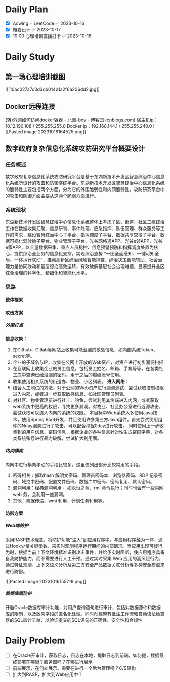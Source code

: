 # Daily Plan
- [x] Acwing + LeetCode ✅ 2023-10-16
- [x] 概要设计 ✅ 2023-10-17
- [x] 19:00 心理培训直播打卡 ✅ 2023-10-16
# Daily Study
## 第一场心理培训截图
![[10ac027a7c3d3db014d1a2f6a206dd2.jpg]]
## Docker远程连接
[(转)外网如何访问docker容器 - 北漂-boy - 博客园 (cnblogs.com)](https://www.cnblogs.com/yjt1993/p/10412683.html)
宿主机ip：10.12.190.108 / 255.255.255.0
Docker ip：192.168.144.1 / 255.255.240.0
![[Pasted image 20231016164525.png]]
## 数字政府复杂信息化系统攻防研究平台概要设计
### 任务概述
数字政府复杂信息化系统攻防研究平台是基于东湖新技术开发区智慧综治中心信息化系统所设计的攻击和防御演练平台。东湖新技术开发区智慧综治中心信息化系统的脆弱性主要包括两个方面，分为它的外围脆弱性和内网脆弱性。攻防研究平台中的攻击和防御方面主要从这两个脆弱方面进行。
### 系统现状
东湖新技术开发区智慧综治中心信息化系统整体上考虑了区、街道、社区三级综治工作在数据收集汇聚、信息研判、事件处理、应急指挥、队伍管理、群众服务等工作的需求，建设智慧综治中心子平台、指挥调度子平台、数据共享交换子平台、数据可视化驾驶舱子平台、物业管理子平台、光谷网格通APP、光谷e邻APP、光谷e家APP，以全量数据采集、重点人员稳控、信息预警预防和指挥调度处置为核心，提供综治全业务的信息化支撑。实现综治态势 “一图全面感知、一键可知全局、一体运行联动”，推动高新区综治风险智能排查、综治决策智能辅助、社会治理力量协同联动和基层综治高效运转，有效破解基层社会治理难题，显著提升全区综合治理的科学化、精细化和智能化水平。
### 思路
#### 整体框架
#### 攻击方案
##### 外围打点
**信息收集：**
1. 在Github、Gitlab等网站上收集可能泄漏的敏感信息，如内部系统Token、secret等。
2. 企业的子域名与IP，收集在公网上开放的Web资产，对资产进行初步漏洞扫描
3. 在互联网上收集企业的员工信息，包括员工姓名、邮箱、手机号等，在各类社工库中查询已经泄漏的密码，用于之后的爆破账号使用。
4. 收集使用相关系统的街道办、物业、小区列表。
**进入网络：**
5. 结合人工测试的方法，对于公网的Web资产进行漏洞测试，尝试获取控制权限进入内部，或者进一步获取敏感信息，如社区管理员列表。
6.  对社区、物业管理员进行社工、钓鱼，尝试利用其终端进入内网，或者获取web系统中更高的权限，寻找更多漏洞。对物业、社区办公室进行近源攻击，尝试获取可以连入内网的系统的权限。
本目标中Web系统大多使用Java技术，使用Spring Boot开发，并且使用许多第三方Java组件。首先尝试使用组件的Nday漏洞进行了攻击，可以配合挖掘0day进行攻击。
同时使用上一步收集到的用户信息、密码信息，根据企业的各种信息针对性生成密码字典，对各类系统账号进行暴力破解，尝试扩大利用面。
##### 内网横向
内网中进行横向移动的手段比较多，这里仅列出部分比较常用的手段。
1. 密码相关：抓取hash 解明文密码、管理员密码本、浏览器密码、RDP 记录密码、域控中密码、配置文件密码、数据库中密码、密码复用、默认密码。
2. 漏洞利用：经典漏洞利用 ，如永恒之蓝、rmi 命令执行；同时也会有一些内网 web 务，会利用一些漏洞。
3. 其他：票据传递、wmi 利用、计划任务利用等。
#### 防御方案
##### Web端防护
 采用RASP技术理念，将防护功能"注入"到应用程序中，与应用程序融为一体，通过Hook少量关键函数，来实时观测程序运行期间的内部情况。当应用出现可疑行为时，根据当前上下文环境精准识别攻击事件，并给予实时阻断，使应用程序具备自我防护能力，而不需要进行人工干预。通过实时采集 Web 应用的高风险行为，通过特征规则、上下文语义分析及第三方安全产品数据关联分析等多种安全模型来进行防御。
 
![[Pasted image 20231016155718.png]]
##### 数据库端防护
开启Oracle数据库审计功能，对用户查询语句进行审计，包括对数据源你和数据库的限制，以及敏感字段的匿名化处理。同时创建带有批注工作流和自动语法检查器的SQL审计工单，以验证提交的SQL语句的正确性、安全性和合规性


# Daily Problem
- [ ] 在Oracle开审计，获取日志，日志在本地，提取日志到前端，如何提，数据最终部署在哪里？服务器吗？在哪进行展示
- [ ] 前端展示，在何处展示，需要在进行一个后台管理吗？C/S架构
- [ ] 扩大到RASP，扩大到Web应用中？